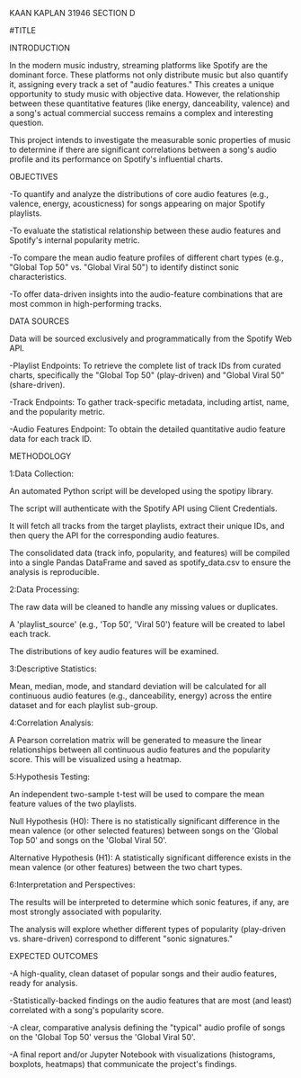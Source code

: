 KAAN KAPLAN 31946 SECTION D

#TITLE

INTRODUCTION

In the modern music industry, streaming platforms like Spotify are the dominant force. These platforms not only distribute music but also quantify it, assigning every track a set of "audio features." This creates a unique opportunity to study music with objective data. However, the relationship between these quantitative features (like energy, danceability, valence) and a song's actual commercial success remains a complex and interesting question.

This project intends to investigate the measurable sonic properties of music to determine if there are significant correlations between a song's audio profile and its performance on Spotify's influential charts.

OBJECTIVES

-To quantify and analyze the distributions of core audio features (e.g., valence, energy, acousticness) for songs appearing on major Spotify playlists.

-To evaluate the statistical relationship between these audio features and Spotify's internal popularity metric.

-To compare the mean audio feature profiles of different chart types (e.g., "Global Top 50" vs. "Global Viral 50") to identify distinct sonic characteristics.

-To offer data-driven insights into the audio-feature combinations that are most common in high-performing tracks.

DATA SOURCES

Data will be sourced exclusively and programmatically from the Spotify Web API.

-Playlist Endpoints: To retrieve the complete list of track IDs from curated charts, specifically the "Global Top 50" (play-driven) and "Global Viral 50" (share-driven).

-Track Endpoints: To gather track-specific metadata, including artist, name, and the popularity metric.

-Audio Features Endpoint: To obtain the detailed quantitative audio feature data for each track ID.

METHODOLOGY

1:Data Collection:

An automated Python script will be developed using the spotipy library.

The script will authenticate with the Spotify API using Client Credentials.

It will fetch all tracks from the target playlists, extract their unique IDs, and then query the API for the corresponding audio features.

The consolidated data (track info, popularity, and features) will be compiled into a single Pandas DataFrame and saved as spotify_data.csv to ensure the analysis is reproducible.

2:Data Processing:

The raw data will be cleaned to handle any missing values or duplicates.

A 'playlist_source' (e.g., 'Top 50', 'Viral 50') feature will be created to label each track.

The distributions of key audio features will be examined.

3:Descriptive Statistics:

Mean, median, mode, and standard deviation will be calculated for all continuous audio features (e.g., danceability, energy) across the entire dataset and for each playlist sub-group.

4:Correlation Analysis:

A Pearson correlation matrix will be generated to measure the linear relationships between all continuous audio features and the popularity score. This will be visualized using a heatmap.

5:Hypothesis Testing:

An independent two-sample t-test will be used to compare the mean feature values of the two playlists.

Null Hypothesis (H0): There is no statistically significant difference in the mean valence (or other selected features) between songs on the 'Global Top 50' and songs on the 'Global Viral 50'.

Alternative Hypothesis (H1): A statistically significant difference exists in the mean valence (or other features) between the two chart types.

6:Interpretation and Perspectives:

The results will be interpreted to determine which sonic features, if any, are most strongly associated with popularity.

The analysis will explore whether different types of popularity (play-driven vs. share-driven) correspond to different "sonic signatures."

EXPECTED OUTCOMES

-A high-quality, clean dataset of popular songs and their audio features, ready for analysis.

-Statistically-backed findings on the audio features that are most (and least) correlated with a song's popularity score.

-A clear, comparative analysis defining the "typical" audio profile of songs on the 'Global Top 50' versus the 'Global Viral 50'.

-A final report and/or Jupyter Notebook with visualizations (histograms, boxplots, heatmaps) that communicate the project's findings.


